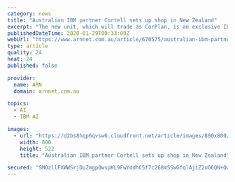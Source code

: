 ```yaml
---
category: news
title: "Australian IBM partner Cortell sets up shop in New Zealand"
excerpt: "The new unit, which will trade as CorPlan, is an exclusive IBM partner, focusing on the company's Cognos, Planning and Analytics powered by TM1, SPSS and Watson (AI and machine learning) lines of business. The focus on the New Zealand market is an extension of Cortell's Australian business, which has a number of customers on both sides of the ..."
publishedDateTime: 2020-01-29T00:33:00Z
webUrl: "https://www.arnnet.com.au/article/670575/australian-ibm-partner-cortell-sets-up-shop-new-zealand/"
type: article
quality: 24
heat: 24
published: false

provider:
  name: ARN
  domain: arnnet.com.au

topics:
  - AI
  - IBM AI

images:
  - url: "https://d2bs8hqp6qvsw6.cloudfront.net/article/images/800x800/dimg/ibm_14.jpg"
    width: 800
    height: 522
    title: "Australian IBM partner Cortell sets up shop in New Zealand"

secured: "SMOzllFXWWSrjDuZmgp0wspKL9FwYddhC5f7c268m5SwGfqlAjiZ2uO6QN+QwfI89BjzhHS4wzHsNQ9pzqBPKoFtRGywFc1WX0ZBIfJKDu8fBgNRzCX3csIsyj5ekPi9SkYkmqz4/moOslDzSw+PtQKGlUphvMzdA7aK3JVUIu7QU0RMEkn+QoXituTMS6bnWqmsbfhLxJMmB6tbmwDBSYpTCxROAqs0vqlBDEpsB+HPfRMMA5xCAGJNmEonaQjcs3l6fJa+voV5+lB9btW6dQ1uLqx3CbqyIHQPw71QPFvT1PrHaNFz9SPCNpkUtfJO9dfU4w0eBjvB0Ws8C4C2OmRNG1fgNI0os6F7IjnplN4ZYQyc8cUFA/K1Yc02+6GpR4Zo9on2MbSf7qM4l9yS6IHWdFdnROj3b+pOodUdEMASKA0iE8C1yr2fJnolP10R77FYUDw/leIfmQ/AzkZXIqfvqd9LAK8Gk352JJBVN+o=;PyAN11s/6gueOw9Qy84eGw=="
---
```


